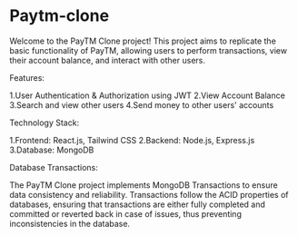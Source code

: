 # Paytm-clone
Welcome to the PayTM Clone project! This project aims to replicate the basic functionality of PayTM, allowing users to perform transactions, view their account balance, and interact with other users.

Features:

1.User Authentication & Authorization using JWT
2.View Account Balance
3.Search and view other users
4.Send money to other users' accounts 

Technology Stack:

1.Frontend: React.js, Tailwind CSS
2.Backend: Node.js, Express.js
3.Database: MongoDB

Database Transactions:

The PayTM Clone project implements MongoDB Transactions to ensure data consistency and reliability. Transactions follow the ACID properties of databases, ensuring that transactions are either fully completed and committed or reverted back in case of issues, thus preventing inconsistencies in the database.

